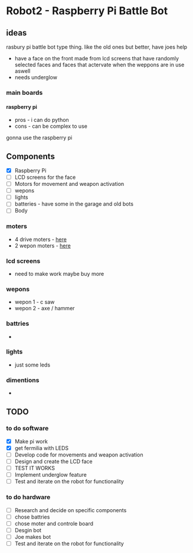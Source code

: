 # Robot2 - Raspberry Pi Battle Bot

## ideas 
rasbury pi battle bot type thing. like the old ones but better, have joes help 
- have a face on the front made from lcd screens that have randomly selected faces and faces that actervate when the weppons are in use aswell
- needs underglow

### main boards
#### raspberry pi 
- pros - i can do python
- cons - can be complex to use

gonna use the raspberry pi

## Components
- [x] Raspberry Pi
- [ ] LCD screens for the face
- [ ] Motors for movement and weapon activation
- [ ] wepons 
- [ ] lights
- [ ] batteries - have some in the garage and old bots
- [ ] Body

### moters 
- 4 drive moters - [here](http://www.kyle-seaford.co.uk/)
- 2 wepon moters - [here](http://www.kyle-seaford.co.uk/)

### lcd screens 
- need to make work maybe buy more 

### wepons 
- wepon 1 - c saw
- wepon 2 - axe / hammer 

### battries
- 

### lights 
- just some leds 

### dimentions 
- 


## TODO
### to do software 
- [x] Make pi work
- [x] get fermilia with LEDS 
- [ ] Develop code for movements and weapon activation
- [ ] Design and create the LCD face
- [ ] TEST IT WORKS 
- [ ] Implement underglow feature
- [ ] Test and iterate on the robot for functionality

### to do hardware 
- [ ] Research and decide on specific components
- [ ] chose battries 
- [ ] chose moter and controle board
- [ ] Desgin bot
- [ ] Joe makes bot
- [ ] Test and iterate on the robot for functionality
